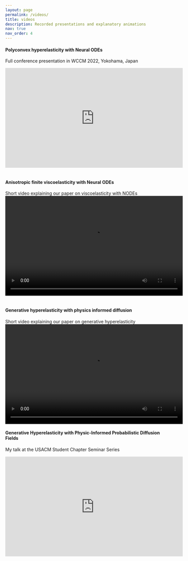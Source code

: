 ```yaml
---
layout: page
permalink: /videos/
title: videos
description: Recorded presentations and explanatory animations
nav: true
nav_order: 4
---
```


#### Polyconvex hyperelasticity with Neural ODEs
Full conference presentation in WCCM 2022, Yokohama, Japan
<iframe width="560" height="315" src="https://www.youtube.com/embed/tblSfNW1qhM" title="YouTube video player" frameborder="0" allow="accelerometer; autoplay; clipboard-write; encrypted-media; gyroscope; picture-in-picture; web-share" allowfullscreen></iframe>
<br/><br/>

#### Anisotropic finite viscoelasticity with Neural ODEs
Short video explaining our paper on viscoelasticity with NODEs
<video width="560" height="315" controls>
  <source src="/assets/vid/nvisco.mp4" type="video/mp4">
</video>
<br/><br/>

#### Generative hyperelasticity with physics informed diffusion
Short video explaining our paper on generative hyperelasticity
<video width="560" height="315" controls>
  <source src="/assets/vid/diffusion.mov" type="video/mp4">
</video>

#### Generative Hyperelasticity with Physic-Informed Probabilistic Diffusion Fields
My talk at the USACM Student Chapter Seminar Series
<iframe width="560" height="315" src="https://www.youtube.com/embed/uqKWDlqceAQ?si=AtC5IJOMvTCZpXES" title="YouTube video player" frameborder="0" allow="accelerometer; autoplay; clipboard-write; encrypted-media; gyroscope; picture-in-picture; web-share" referrerpolicy="strict-origin-when-cross-origin" allowfullscreen></iframe>
<br/><br/>
